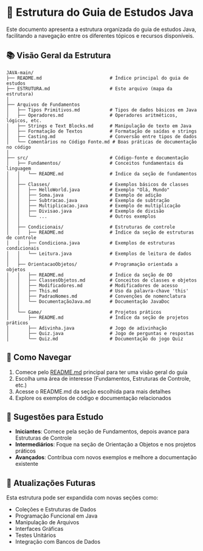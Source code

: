 # 📂 Estrutura do Guia de Estudos Java

Este documento apresenta a estrutura organizada do guia de estudos Java, facilitando a navegação entre os diferentes tópicos e recursos disponíveis.

## 📚 Visão Geral da Estrutura

```
JAVA-main/
├── README.md                         # Índice principal do guia de estudos
├── ESTRUTURA.md                      # Este arquivo (mapa da estrutura)
│
├── Arquivos de Fundamentos
│   ├── Tipos Primitivos.md           # Tipos de dados básicos em Java
│   ├── Operadores.md                 # Operadores aritméticos, lógicos, etc.
│   ├── Strings e Text Blocks.md      # Manipulação de texto em Java
│   ├── Formatação de Textos          # Formatação de saídas e strings
│   ├── Casting.md                    # Conversão entre tipos de dados
│   └── Comentários no Código Fonte.md # Boas práticas de documentação no código
│
├── src/                              # Código-fonte e documentação
│   ├── Fundamentos/                  # Conceitos fundamentais da linguagem
│   │   └── README.md                 # Índice da seção de fundamentos
│   │
│   ├── Classes/                      # Exemplos básicos de classes
│   │   ├── HelloWorld.java           # Exemplo "Olá, Mundo"
│   │   ├── Soma.java                 # Exemplo de adição
│   │   ├── Subtracao.java            # Exemplo de subtração
│   │   ├── Multiplicacao.java        # Exemplo de multiplicação
│   │   ├── Divisao.java              # Exemplo de divisão
│   │   └── ...                       # Outros exemplos
│   │
│   ├── Condicionais/                 # Estruturas de controle
│   │   ├── README.md                 # Índice da seção de estruturas de controle
│   │   ├── Condiciona.java           # Exemplos de estruturas condicionais
│   │   └── Leitura.java              # Exemplos de leitura de dados
│   │
│   ├── OrientacaoObjetos/            # Programação orientada a objetos
│   │   ├── README.md                 # Índice da seção de OO
│   │   ├── ClassesObjetos.md         # Conceitos de classes e objetos
│   │   ├── Modificadores.md          # Modificadores de acesso
│   │   ├── This.md                   # Uso da palavra-chave 'this'
│   │   ├── PadraoNomes.md            # Convenções de nomenclatura
│   │   └── DocumentaçãoJava.md       # Documentação JavaDoc
│   │
│   └── Game/                         # Projetos práticos
│       ├── README.md                 # Índice da seção de projetos práticos
│       ├── Adivinha.java             # Jogo de adivinhação
│       ├── Quiz.java                 # Jogo de perguntas e respostas
│       └── Quiz.md                   # Documentação do jogo Quiz
```

## 🧭 Como Navegar

1. Comece pelo [README.md](./README.md) principal para ter uma visão geral do guia
2. Escolha uma área de interesse (Fundamentos, Estruturas de Controle, etc.)
3. Acesse o README.md da seção escolhida para mais detalhes
4. Explore os exemplos de código e documentação relacionados

## 📝 Sugestões para Estudo

- **Iniciantes**: Comece pela seção de Fundamentos, depois avance para Estruturas de Controle
- **Intermediários**: Foque na seção de Orientação a Objetos e nos projetos práticos
- **Avançados**: Contribua com novos exemplos e melhore a documentação existente

## 🔄 Atualizações Futuras

Esta estrutura pode ser expandida com novas seções como:

- Coleções e Estruturas de Dados
- Programação Funcional em Java
- Manipulação de Arquivos
- Interfaces Gráficas
- Testes Unitários
- Integração com Bancos de Dados